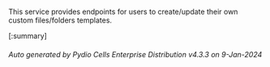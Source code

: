 






This service provides endpoints for users to create/update their own custom files/folders templates.

[:summary]

###### Auto generated by Pydio Cells Enterprise Distribution v4.3.3 on 9-Jan-2024

